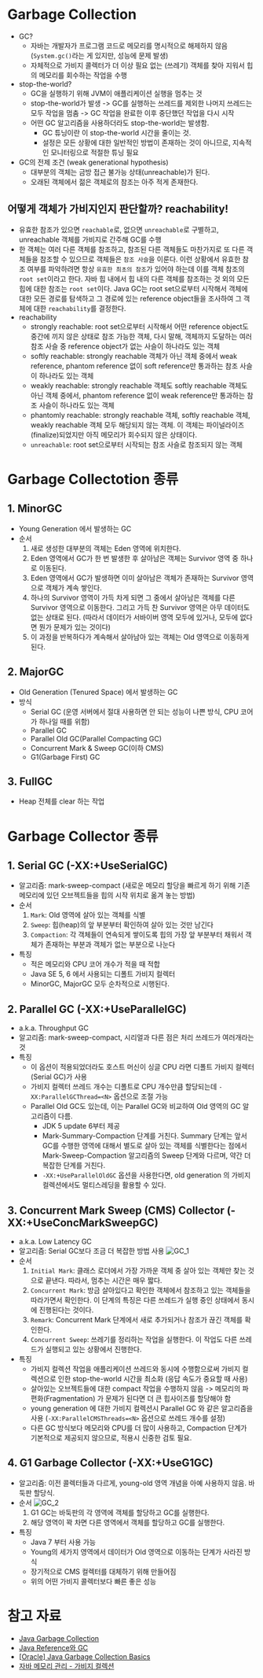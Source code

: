 # Garbage Collection
- GC?
    * 자바는 개발자가 프로그램 코드로 메모리를 명시적으로 해제하지 않음 (`System.gc()`라는 게 있지만, 성능에 문제 발생)
    * 자체적으로 가비지 콜렉터가 더 이상 필요 없는 (쓰레기) 객체를 찾아 지워서 힙의 메모리를 회수하는 작업을 수행
- stop-the-world?
    * GC을 실행하기 위해 JVM이 애플리케이션 실행을 멈추는 것
    * stop-the-world가 발생 -> GC를 실행하는 쓰레드를 제외한 나머지 쓰레드는 모두 작업을 멈춤 -> GC 작업을 완료한 이후 중단했던 작업을 다시 시작
    * 어떤 GC 알고리즘을 사용하더라도 stop-the-world는 발생함. 
        + GC 튜닝이란 이 stop-the-world 시간을 줄이는 것.
        + 설정은 모든 상황에 대한 일반적인 방법이 존재하는 것이 아니므로, 지속적인 모니터링으로 적절한 튜닝 필요
- GC의 전제 조건 (weak generational hypothesis)
    * 대부분의 객체는 금방 접근 불가능 상태(unreachable)가 된다.
    * 오래된 객체에서 젊은 객체로의 참조는 아주 적게 존재한다.

## 어떻게 객체가 가비지인지 판단할까? reachability!
- 유효한 참조가 있으면 `reachable`로, 없으면 `unreachable`로 구별하고, unreachable 객체를 가비지로 간주해 GC를 수행
- 한 객체는 여러 다른 객체를 참조하고, 참조된 다른 객체들도 마찬가지로 또 다른 객체들을 참조할 수 있으므로 객체들은 `참조 사슬`을 이룬다. 이런 상황에서 유효한 참조 여부를 파악하려면 항상 `유효한 최초의 참조`가 있어야 하는데 이를 객체 참조의 `root set`이라고 한다. 자바 힙 내에서 힙 내의 다른 객체를 참조하는 것 외의 모든 힙에 대한 참조는 `root set`이다. Java GC는 root set으로부터 시작해서 객체에 대한 모든 경로를 탐색하고 그 경로에 있는 reference object들을 조사하여 그 객체에 대한 `reachability`를 결정한다.
- reachability
    * strongly reachable: root set으로부터 시작해서 어떤 reference object도 중간에 끼지 않은 상태로 참조 가능한 객체, 다시 말해, 객체까지 도달하는 여러 참조 사슬 중 reference object가 없는 사슬이 하나라도 있는 객체
    * softly reachable: strongly reachable 객체가 아닌 객체 중에서 weak reference, phantom reference 없이 soft reference만 통과하는 참조 사슬이 하나라도 있는 객체
    * weakly reachable: strongly reachable 객체도 softly reachable 객체도 아닌 객체 중에서, phantom reference 없이 weak reference만 통과하는 참조 사슬이 하나라도 있는 객체
    * phantomly reachable: strongly reachable 객체, softly reachable 객체, weakly reachable 객체 모두 해당되지 않는 객체. 이 객체는 파이널라이즈(finalize)되었지만 아직 메모리가 회수되지 않은 상태이다.
    * `unreachable`: root set으로부터 시작되는 참조 사슬로 참조되지 않는 객체


# Garbage Collectotion 종류
## 1. MinorGC
- Young Generation 에서 발생하는 GC
- 순서
    1. 새로 생성한 대부분의 객체는 Eden 영역에 위치한다.
    2. Eden 영역에서 GC가 한 번 발생한 후 살아남은 객체는 Survivor 영역 중 하나로 이동된다.
    3. Eden 영역에서 GC가 발생하면 이미 살아남은 객체가 존재하는 Survivor 영역으로 객체가 계속 쌓인다.
    4. 하나의 Survivor 영역이 가득 차게 되면 그 중에서 살아남은 객체를 다른 Survivor 영역으로 이동한다. 그리고 가득 찬 Survivor 영역은 아무 데이터도 없는 상태로 된다. (따라서 데이터가 서바이버 영역 모두에 있거나, 모두에 없다면 뭔가 문제가 있는 것이다)
    5. 이 과정을 반복하다가 계속해서 살아남아 있는 객체는 Old 영역으로 이동하게 된다.

## 2. MajorGC
- Old Generation (Tenured Space) 에서 발생하는 GC
- 방식
    * Serial GC (운영 서버에서 절대 사용하면 안 되는 성능이 나쁜 방식, CPU 코어가 하나일 때를 위함)
    * Parallel GC
    * Parallel Old GC(Parallel Compacting GC)
    * Concurrent Mark & Sweep GC(이하 CMS)
    * G1(Garbage First) GC

## 3. FullGC
- Heap 전체를 clear 하는 작업


# Garbage Collector 종류
## 1. Serial GC (-XX:+UseSerialGC)
- 알고리즘: mark-sweep-compact (새로운 메모리 할당을 빠르게 하기 위해 기존 메모리에 있던 오브젝트들을 힙의 시작 위치로 옮겨 놓는 방법)
- 순서
    1. `Mark`: Old 영역에 살아 있는 객체를 식별
    2. `Sweep`: 힙(heap)의 앞 부분부터 확인하여 살아 있는 것만 남긴다
    3. `Compaction`: 각 객체들이 연속되게 쌓이도록 힙의 가장 앞 부분부터 채워서 객체가 존재하는 부분과 객체가 없는 부분으로 나눈다
- 특징
    * 적은 메모리와 CPU 코어 개수가 적을 때 적합
    * Java SE 5, 6 에서 사용되는 디폴트 가비지 컬렉터
    * MinorGC, MajorGC 모두 순차적으로 시행된다.

## 2. Parallel GC (-XX:+UseParallelGC)
- a.k.a. Throughput GC
- 알고리즘: mark-sweep-compact, 시리얼과 다른 점은 처리 쓰레드가 여러개라는 것
- 특징
    * 이 옵션이 적용되었더라도 호스트 머신이 싱글 CPU 라면 디폴트 가비지 컬렉터(Serial GC)가 사용
    * 가비지 컬렉터 쓰레드 개수는 디폴트로 CPU 개수만큼 할당되는데 `-XX:ParallelGCThread=<N>` 옵션으로 조절 가능
    * Parallel Old GC도 있는데, 이는 Parallel GC와 비교하여 Old 영역의 GC 알고리즘이 다름.
        + JDK 5 update 6부터 제공
        + Mark-Summary-Compaction 단계를 거친다. Summary 단계는 앞서 GC를 수행한 영역에 대해서 별도로 살아 있는 객체를 식별한다는 점에서 Mark-Sweep-Compaction 알고리즘의 Sweep 단계와 다르며, 약간 더 복잡한 단계를 거친다.
        + `-XX:+UseParallelOldGC` 옵션을 사용한다면, old generation 의 가비지 컬렉션에서도 멀티스레딩을 활용할 수 있다.

## 3. Concurrent Mark Sweep (CMS) Collector (-XX:+UseConcMarkSweepGC)
- a.k.a. Low Latency GC
- 알고리즘: Serial GC보다 조금 더 복잡한 방법 사용
![GC_1](../images/GC_1.png)
- 순서
    1. `Initial Mark`: 클래스 로더에서 가장 가까운 객체 중 살아 있는 객체만 찾는 것으로 끝낸다. 따라서, 멈추는 시간은 매우 짧다. 
    2. `Concurrent Mark`: 방금 살아있다고 확인한 객체에서 참조하고 있는 객체들을 따라가면서 확인한다. 이 단계의 특징은 다른 쓰레드가 실행 중인 상태에서 동시에 진행된다는 것이다.
    3. `Remark`: Concurrent Mark 단계에서 새로 추가되거나 참조가 끊긴 객체를 확인한다.
    4. `Concurrent Sweep`: 쓰레기를 정리하는 작업을 실행한다. 이 작업도 다른 쓰레드가 실행되고 있는 상황에서 진행한다.
- 특징
    * 가비지 컬렉션 작업을 애플리케이션 쓰레드와 동시에 수행함으로써 가비지 컬렉션으로 인한 stop-the-world 시간을 최소화 (응답 속도가 중요할 때 사용)
    * 살아있는 오브젝트들에 대한 compact 작업을 수행하지 않음 -> 메모리의 파편화(Fragmentation) 가 문제가 된다면 더 큰 힙사이즈를 할당해야 함
    * young generation 에 대한 가비지 컬렉션시 Parallel GC 와 같은 알고리즘을 사용 (`-XX:ParallelCMSThreads=<N>` 옵션으로 쓰레드 개수를 설정)
    * 다른 GC 방식보다 메모리와 CPU를 더 많이 사용하고, Compaction 단계가 기본적으로 제공되지 않으므로, 적용시 신중한 검토 필요.

## 4. G1 Garbage Collector (-XX:+UseG1GC)
- 알고리즘: 이전 콜렉터들과 다르게, young-old 영역 개념을 아예 사용하지 않음. 바둑판 할당식.
- 순서
    ![GC_2](../images/GC_2.png)
    1. G1 GC는 바둑판의 각 영역에 객체를 할당하고 GC를 실행한다. 
    2. 해당 영역이 꽉 차면 다른 영역에서 객체를 할당하고 GC를 실행한다.
- 특징
    * Java 7 부터 사용 가능
    * Young의 세가지 영역에서 데이터가 Old 영역으로 이동하는 단계가 사라진 방식
    * 장기적으로 CMS 컬렉터를 대체하기 위해 만들어짐
    * 위의 어떤 가비지 콜렉터보다 빠른 좋은 성능


# 참고 자료
- [Java Garbage Collection](https://d2.naver.com/helloworld/1329)
- [Java Reference와 GC](https://d2.naver.com/helloworld/329631)
- [[Oracle] Java Garbage Collection Basics](https://www.oracle.com/webfolder/technetwork/tutorials/obe/java/gc01/index.html)
- [자바 메모리 관리 - 가비지 컬렉션](https://yaboong.github.io/java/2018/06/09/java-garbage-collection/)